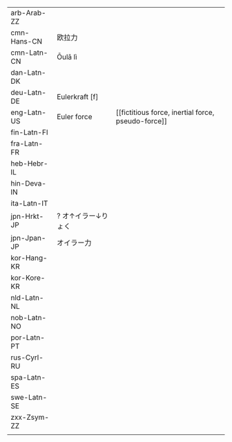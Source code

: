 | | | |
|-|-|-|
| arb-Arab-ZZ |  |  |
| cmn-Hans-CN | 欧拉力 |  |
| cmn-Latn-CN | Ōulā lì |  |
| dan-Latn-DK |  |  |
| deu-Latn-DE | Eulerkraft [f] |  |
| eng-Latn-US | Euler force | [[fictitious force, inertial force, pseudo-force]] |
| fin-Latn-FI |  |  |
| fra-Latn-FR |  |  |
| heb-Hebr-IL |  |  |
| hin-Deva-IN |  |  |
| ita-Latn-IT |  |  |
| jpn-Hrkt-JP | ? オ↑イラー↓りょく |  |
| jpn-Jpan-JP | オイラー力 |  |
| kor-Hang-KR |  |  |
| kor-Kore-KR |  |  |
| nld-Latn-NL |  |  |
| nob-Latn-NO |  |  |
| por-Latn-PT |  |  |
| rus-Cyrl-RU |  |  |
| spa-Latn-ES |  |  |
| swe-Latn-SE |  |  |
| zxx-Zsym-ZZ |  |  |
|  |  |  |
